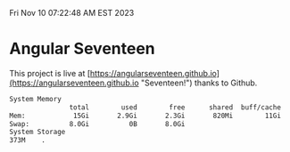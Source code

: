 Fri Nov 10 07:22:48 AM EST 2023

# Angular Seventeen


This project is live at [https://angularseventeen.github.io](https://angularseventeen.github.io "Seventeen!") thanks to Github.

```bash
System Memory
               total        used        free      shared  buff/cache   available
Mem:            15Gi       2.9Gi       2.3Gi       820Mi        11Gi        12Gi
Swap:          8.0Gi          0B       8.0Gi
System Storage
373M	.
```
